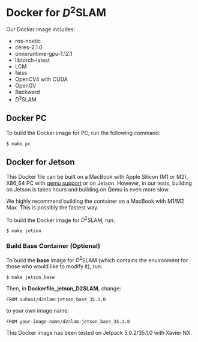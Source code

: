 # Docker for $D^2$SLAM

Our Docker image includes: 

- ros-noetic 
- ceres-2.1.0 
- onnxruntime-gpu-1.12.1 
- libtorch-latest 
- LCM 
- faiss 
- OpenCV4 with CUDA 
- OpenGV 
- Backward 
- $D^2$SLAM

## Docker PC

To build the Docker image for PC, run the following command:

```
$ make pc
```


## Docker for Jetson

This Docker file can be built on a MacBook with Apple Silicon (M1 or M2), X86_64 PC with [qemu support](https://www.stereolabs.com/docs/docker/building-arm-container-on-x86/) or on Jetson. However, in our tests, building on Jetson is takes hours and building on Qemu is even more slow.

We highly recommend building the container on a MacBook with M1/M2 Max. This is possibly the fastest way.

To build the Docker image for $D^2$SLAM, run:

```
$ make jetson
```


### Build Base Container (Optional)

To build the __base__ image for $D^2$SLAM (which contains the environment for those who would like to modify it), run:
```
$ make jetson_base
```

Then, in __Dockerfile_jetson_D2SLAM__, change:

```
FROM xuhao1/d2slam:jetson_base_35.1.0
```


to your own image name:

```
FROM your-image-name/d2slam:jetson_base_35.1.0
```


This Docker image has been tested on Jetpack 5.0.2/35.1.0 with Xavier NX.
